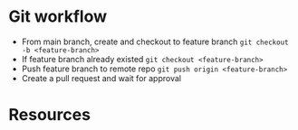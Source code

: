 # Git workflow

- From main branch, create and checkout to feature branch
  `git checkout -b <feature-branch>`
- If feature branch already existed
  `git checkout <feature-branch>`
- Push feature branch to remote repo
  `git push origin <feature-branch>`
- Create a pull request and wait for approval

# Resources
